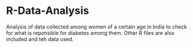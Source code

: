 # R-Data-Analysis
Analysis of data collected among women of a certain age in India to check for what is reponsible for diabetes among them.
Other R files are also included and teh data used.
